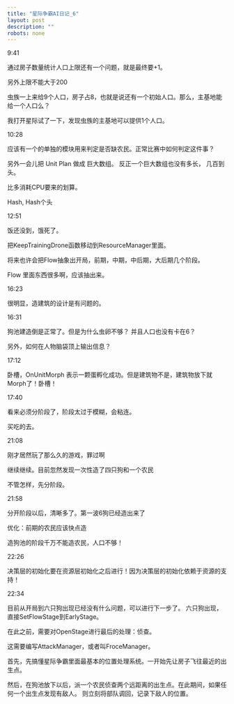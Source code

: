 ```yaml
---
title: "星际争霸AI日记_6"
layout: post
description: ""
robots: none
---
```


9:41

通过房子数量统计人口上限还有一个问题，就是最终要+1。

另外上限不能大于200

虫族一上来给9个人口，房子占8，也就是说还有一个初始人口。那么，主基地能给一个人口么？

我打开星际试了一下，发现虫族的主基地可以提供1个人口。

10:28

应该有一个的单独的模块用来判定是否缺农民。正常比赛中如何判定这件事？

另外一会儿把 Unit Plan 做成 巨大数组。 反正一个巨大数组也没有多长， 几百到头。

比多消耗CPU要来的划算。

Hash, Hash个头

12:51

饭还没到，饿死了。

把KeepTrainingDrone函数移动到ResourceManager里面。

将来也许会把Flow抽象出开局，前期，中期，中后期，大后期几个阶段。

Flow 里面东西很多啊，应该抽出来。

16:23

很明显，造建筑的设计是有问题的。

16:31

狗池建造倒是正常了。但是为什么虫卵不够？
并且人口也没有卡在6？

另外，如何在人物脑袋顶上输出信息？

17:12

卧槽，OnUnitMorph 表示一颗蛋孵化成功。但是建筑物不是，建筑物放下就Morph了！卧槽！

17:40

看来必须分阶段了，阶段太过于模糊，会粘连。

买吃的去。

21:08

刚才居然玩了那么久的游戏，罪过啊

继续继续。目前忽然发现一次性造了四只狗和一个农民

不管怎样，先分阶段。

21:58

分开阶段以后，清晰多了。第一波6狗已经造出来了

优化：前期的农民应该快点造

造狗池的阶段千万不能造农民，人口不够！

22:26

决策层的初始化要在资源层初始化之后进行！因为决策层的初始化依赖于资源的支持！

22:34

目前从开局到六只狗出现已经没有什么问题，可以进行下一步了。
六只狗出现，直接SetFlowStage到EarlyStage。

在此之前，需要对OpenStage进行最后的处理：侦查。

这需要编写AttackManager，或者叫FroceManager。

首先，先搞懂星际争霸里面最基本的位置处理系统。一开始先让房子飞往最近的出生点。

然后，在狗池放下以后，派一个农民侦查两个远距离的出生点。在此期间，如果任何一个出生点发现有敌人。
则立刻将部队调回，记录下敌人的位置。